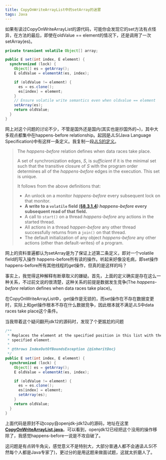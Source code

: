 ```yaml
---
title: CopyOnWriteArrayList中的setArray的迷雾
tags: Java
---
```


如果有读过CopyOnWriteArrayList的源代码，可能你会发现它的set方法有点怪异，在方法的最后，即使在oldValue == element的情况下，还是调用了一次setArray(es)。

```java
private transient volatile Object[] array;

public E set(int index, E element) {
  synchronized (lock) {
    Object[] es = getArray();
    E oldValue = elementAt(es, index);

    if (oldValue != element) {
      es = es.clone();
      es[index] = element;
    }
    // Ensure volatile write semantics even when oldvalue == element
    setArray(es);
    return oldValue;
  }
}
```

<!--more-->

网上对这个问题的讨论不少，不管是国外还是国内(其实也是抄国外的~)，其中大多观点都集中在happens-before relationship。起因是JLS(Java Language Specification)中有这样一条定义。我复制一段[JLS的定义](https://docs.oracle.com/javase/specs/jls/se8/html/jls-17.html#jls-17.4.5)。

> The *happens-before* relation defines when data races take place.
>
> A set of synchronization edges, *S*, is *sufficient* if it is the minimal set such that the transitive closure of *S* with the program order determines all of the *happens-before* edges in the execution. This set is unique.
>
> It follows from the above definitions that:
>
> - An unlock on a monitor *happens-before* every subsequent lock on that monitor.
> - **A write to a `volatile` field ([§8.3.1.4](https://docs.oracle.com/javase/specs/jls/se8/html/jls-8.html#jls-8.3.1.4)) *happens-before* every subsequent read of that field.**
> - A call to `start()` on a thread *happens-before* any actions in the started thread.
> - All actions in a thread *happen-before* any other thread successfully returns from a `join()` on that thread.
> - The default initialization of any object *happens-before* any other actions (other than default-writes) of a program.

网上的资料普遍都认为setArray是为了保证上述第二条定义，即对一个volatile field的写入操作 happens-before所有读的操作。听起来好像没毛病，即set操作happens-before所有其他线程的get操作，但真的是这样的吗？

事实上，我觉得这种解释有断章取义的嫌疑。首先，上面的定义确实是存在这么一种关系，不过前文说的很清楚，这种关系的前提是数据发生竞争(The *happens-before* relation defines when data races take place)。

在CopyOnWriteArrayList中，get操作是无锁的，而set操作在不存在数据变更时，实际上和get操作根本不存在什么数据竞争，因此根本就不满足JLS中data races take place这个条件。

当我带着这个疑问翻开jdk12的源码时，发现了个更尴尬的问题

```java
/**
 * Replaces the element at the specified position in this list with the
 * specified element.
 *
 * @throws IndexOutOfBoundsException {@inheritDoc}
 */
public E set(int index, E element) {
  synchronized (lock) {
    Object[] es = getArray();
    E oldValue = elementAt(es, index);

    if (oldValue != element) {
      es = es.clone();
      es[index] = element;
      setArray(es);
    }
    return oldValue;
  }
}
```

上面代码是原封不动copy自openjdk-jdk12u的源码，地址在这里[**CopyOnWriteArrayList.java**](https://github.com/AdoptOpenJDK/openjdk-jdk12u/blob/master/src/java.base/share/classes/java/util/concurrent/CopyOnWriteArrayList.java)。可以看到，openjdk12已经把这个没用的操作移除了，我感觉happens-before一说是不攻自破了。

这问题是有点转牛角尖，感觉意义不是特别大，大部分普通人都不会通读JLS(不然每个人都是Java专家了)，更过分的是用这题来做面试题，这就太折磨人了。

